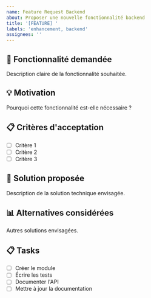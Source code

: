 ```yaml
---
name: Feature Request Backend
about: Proposer une nouvelle fonctionnalité backend
title: '[FEATURE] '
labels: 'enhancement, backend'
assignees: ''
---
```


## 🚀 Fonctionnalité demandée
Description claire de la fonctionnalité souhaitée.

## 💡 Motivation
Pourquoi cette fonctionnalité est-elle nécessaire ?

## 📋 Critères d'acceptation
- [ ] Critère 1
- [ ] Critère 2
- [ ] Critère 3

## 🔧 Solution proposée
Description de la solution technique envisagée.

## 📊 Alternatives considérées
Autres solutions envisagées.

## 📋 Tasks
- [ ] Créer le module
- [ ] Écrire les tests
- [ ] Documenter l'API
- [ ] Mettre à jour la documentation